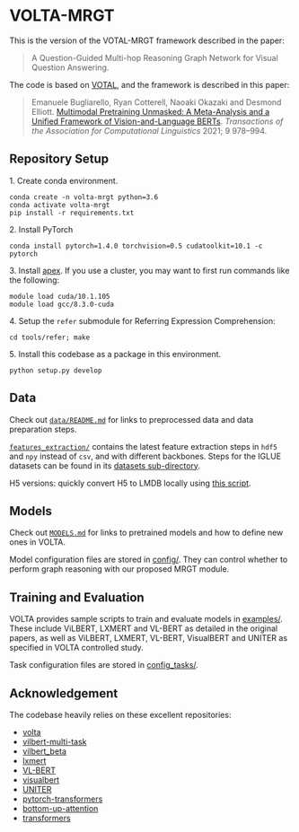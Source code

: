 # VOLTA-MRGT

This is the version of the VOTAL-MRGT framework described in the paper:
> A Question-Guided Multi-hop Reasoning Graph Network for Visual Question Answering.

The code is based on [VOTAL](https://github.com/e-bug/volta), and the framework is described in this paper:
> Emanuele Bugliarello, Ryan Cotterell, Naoaki Okazaki and Desmond Elliott. [Multimodal Pretraining Unmasked: A Meta-Analysis and a Unified Framework of Vision-and-Language BERTs](https://arxiv.org/abs/2011.15124). _Transactions of the Association for Computational Linguistics_ 2021; 9 978–994.

## Repository Setup

1\. Create conda environment.
```text
conda create -n volta-mrgt python=3.6
conda activate volta-mrgt
pip install -r requirements.txt
```

2\. Install PyTorch
```text
conda install pytorch=1.4.0 torchvision=0.5 cudatoolkit=10.1 -c pytorch
```

3\. Install [apex](https://github.com/NVIDIA/apex).
If you use a cluster, you may want to first run commands like the following:
```text
module load cuda/10.1.105
module load gcc/8.3.0-cuda
```

4\. Setup the `refer` submodule for Referring Expression Comprehension:
```
cd tools/refer; make
```

5\. Install this codebase as a package in this environment.
```text
python setup.py develop
```


## Data

Check out [`data/README.md`](data/README.md) for links to preprocessed data and data preparation steps.

[`features_extraction/`](features_extraction) contains the latest feature extraction steps in `hdf5` and `npy` instead of `csv`, and with different backbones. Steps for the IGLUE datasets can be found in its [datasets sub-directory](features_extraction/datasets).

H5 versions: quickly convert H5 to LMDB locally using [this script](https://github.com/e-bug/volta/blob/main/features_extraction/h5_to_lmdb.py).


## Models

Check out [`MODELS.md`](MODELS.md) for links to pretrained models and how to define new ones in VOLTA.

Model configuration files are stored in [config/](config). They can control whether to perform graph reasoning with our proposed MRGT module.

## Training and Evaluation

VOLTA provides sample scripts to train and evaluate models in [examples/](examples).
These include ViLBERT, LXMERT and VL-BERT as detailed in the original papers, 
as well as ViLBERT, LXMERT, VL-BERT, VisualBERT and UNITER as specified in VOLTA controlled study.

Task configuration files are stored in [config_tasks/](config_tasks).



## Acknowledgement

The codebase heavily relies on these excellent repositories:
- [volta](https://github.com/e-bug/volta)
- [vilbert-multi-task](https://github.com/facebookresearch/vilbert-multi-task)
- [vilbert_beta](https://github.com/jiasenlu/vilbert_beta)
- [lxmert](https://github.com/airsplay/lxmert)
- [VL-BERT](https://github.com/jackroos/VL-BERT)
- [visualbert](https://github.com/uclanlp/visualbert)
- [UNITER](https://github.com/ChenRocks/UNITER)
- [pytorch-transformers](https://github.com/huggingface/pytorch-transformers)
- [bottom-up-attention](https://github.com/peteanderson80/bottom-up-attention)
- [transformers](https://github.com/huggingface/transformers)
